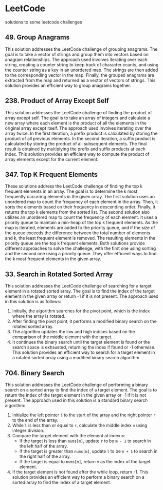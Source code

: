 # LeetCode
solutions to some leetcode challenges
## 49. Group Anagrams
This solution addresses the LeetCode challenge of grouping anagrams. 
The goal is to take a vector of strings and group them into vectors 
based on anagram relationships. The approach used involves iterating
over each string, creating a counter string to keep track of character
counts, and using the counter string as a key in an unordered map.
The strings are then added to the corresponding vector in the map.
Finally, the grouped anagrams are extracted from the map and returned 
as a vector of vectors of strings. 
This solution provides an efficient way to group anagrams together.

## 238. Product of Array Except Self
This solution addresses the LeetCode challenge of finding the product of array except self. The goal is to take an array of integers and calculate a new array where each element is the product of all the elements in the original array except itself. The approach used involves iterating over the array twice. In the first iteration, a prefix product is calculated by storing the product of all previous elements. In the second iteration, a suffix product is calculated by storing the product of all subsequent elements. The final result is obtained by multiplying the prefix and suffix products at each index. This solution provides an efficient way to compute the product of array elements except for the current element.

## 347. Top K Frequent Elements
These solutions address the LeetCode challenge of finding the top k frequent elements in an array. The goal is to determine the k most frequently occurring elements in the given array.
The first solution uses an unordered map to count the frequency of each element in the array. Then, it sorts the elements based on their frequency in descending order. Finally, it returns the top k elements from the sorted list.
The second solution also utilizes an unordered map to count the frequency of each element. It uses a priority queue to maintain a min-heap of the top k frequent elements. As the map is iterated, elements are added to the priority queue, and if the size of the queue exceeds the difference between the total number of elements and k, the least frequent element is removed. The resulting elements in the priority queue are the top k frequent elements.
Both solutions provide different approaches to solve the challenge, with the first one using sorting and the second one using a priority queue. They offer efficient ways to find the k most frequent elements in the given array.

## 33. Search in Rotated Sorted Array
This solution addresses the LeetCode challenge of searching for a target element in a rotated sorted array. The goal is to find the index of the target element in the given array or return -1 if it is not present.
The approach used in this solution is as follows:
1. Initially, the algorithm searches for the pivot point, which is the index where the array is rotated.
2. After finding the pivot point, it performs a modified binary search on the rotated sorted array.
3. The algorithm updates the low and high indices based on the comparison of the middle element with the target.
4. It continues the binary search until the target element is found or the search space is exhausted, returning the index if found or -1 otherwise.
This solution provides an efficient way to search for a target element in a rotated sorted array using a modified binary search algorithm.

## 704. Binary Search
This solution addresses the LeetCode challenge of performing a binary search on a sorted array to find the index of a target element. The goal is to return the index of the target element in the given array or -1 if it is not present.
The approach used in this solution is a standard binary search algorithm:
1. Initialize the left pointer `l` to the start of the array and the right pointer `r` to the end of the array.
2. While `l` is less than or equal to `r`, calculate the middle index `m` using integer division.
3. Compare the target element with the element at index `m`:
   - If the target is less than `nums[m]`, update `r` to be `m - 1` to search in the left half of the array.
   - If the target is greater than `nums[m]`, update `l` to be `m + 1` to search in the right half of the array.
   - If the target is equal to `nums[m]`, return `m` as the index of the target element.
4. If the target element is not found after the while loop, return -1.
This solution provides an efficient way to perform a binary search on a sorted array to find the index of a target element.

